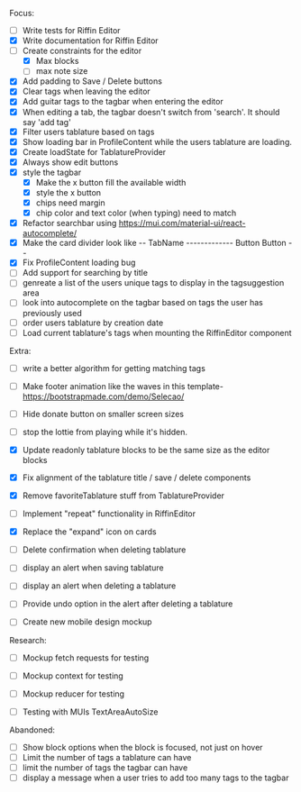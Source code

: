 Focus:
- [ ] Write tests for Riffin Editor
- [x] Write documentation for Riffin Editor
- [ ] Create constraints for the editor
  - [x] Max blocks
  - [ ] max note size
- [x] Add padding to Save / Delete buttons
- [x] Clear tags when leaving the editor
- [x] Add guitar tags to the tagbar when entering the editor
- [x] When editing a tab, the tagbar doesn't switch from 'search'. It should say 'add tag'
- [x] Filter users tablature based on tags
- [x] Show loading bar in ProfileContent while the users tablature are loading.
- [x] Create loadState for TablatureProvider
- [x] Always show edit buttons
- [x] style the tagbar
  - [x] Make the x button fill the available width
  - [x] style the x button
  - [x] chips need margin
  - [x] chip color and text color (when typing) need to match
- [x] Refactor searchbar using https://mui.com/material-ui/react-autocomplete/
- [x] Make the card divider look like -- TabName ------------- Button Button --
- [x] Fix ProfileContent loading bug
- [ ] Add support for searching by title
- [ ] genreate a list of the users unique tags to display in the tagsuggestion area
- [ ] look into autocomplete on the tagbar based on tags the user has previously used
- [ ] order users tablature by creation date
- [ ] Load current tablature's tags when mounting the RiffinEditor component

Extra:
- [ ] write a better algorithm for getting matching tags
- [ ] Make footer animation like the waves in this template- https://bootstrapmade.com/demo/Selecao/
- [ ] Hide donate button on smaller screen sizes
- [ ] stop the lottie from playing while it's hidden.
- [x] Update readonly tablature blocks to be the same size as the editor blocks
- [x] Fix alignment of the tablature title / save / delete components
- [x] Remove favoriteTablature stuff from TablatureProvider
- [ ] Implement "repeat" functionality in RiffinEditor
- [x] Replace the "expand" icon on cards
- [ ] Delete confirmation when deleting tablature
- [ ] display an alert when saving tablature
- [ ] display an alert when deleting a tablature
- [ ] Provide undo option in the alert after deleting a tablature
- [ ] Create new mobile design mockup


Research:
- [ ] Mockup fetch requests for testing
- [ ] Mockup context for testing
- [ ] Mockup reducer for testing
- [ ] Testing with MUIs TextAreaAutoSize


Abandoned:
- [ ] Show block options when the block is focused, not just on hover
- [ ] Limit the number of tags a tablature can have
- [ ] limit the number of tags the tagbar can have
- [ ] display a message when a user tries to add too many tags to the tagbar